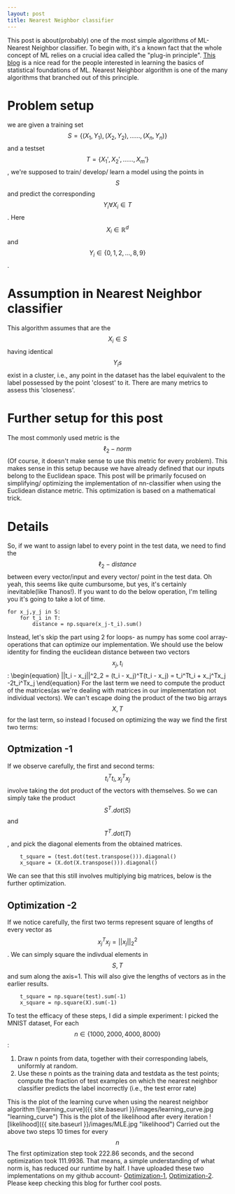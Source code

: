 ```yaml
---
layout: post
title: Nearest Neighbor classifier
---
```


This post is about(probably) one of the most simple algorithms of ML- Nearest Neighbor classifier. To begin with, it's a known fact that the whole concept of ML relies on a crucial idea called the "plug-in principle". [This blog](https://towardsdatascience.com/an-introduction-to-the-bootstrap-method-58bcb51b4d60) is a nice read for the people interested in learning the basics of statistical foundations of ML.  Nearest Neighbor algorithm is one of the many algorithms that branched out of this principle. 

# Problem setup
we are given a training set $$S = \{(X_1, Y_1), (X_2, Y_2),......, (X_n, Y_n)\}$$ and a testset $$T = \{X_1', X_2',......, X_m'\}$$, we're supposed to train/ develop/ learn a model using the points in $$S$$ and predict the corresponding $$Y_i \forall X_i \in T$$. Here $$X_i \in \mathbb{R}^d$$ and $$Y_i \in \{0,1,2,...,8,9\}$$.

# Assumption in Nearest Neighbor classifier
This algorithm assumes that are the $$X_i \in S$$ having identical $$Y_is$$ exist in a cluster, i.e., any point in the dataset has the label equivalent to the label possessed by the point 'closest' to it. There are many metrics to assess this 'closeness'. 

# Further setup for this post 
The most commonly used metric is the $$\ell_2-norm$$(Of course, it doesn't make sense to use this metric for every problem). This makes sense in this setup because we have already defined that our inputs belong to the Euclidean space. This post will be primarily focused on simplifying/ optimizing the implementation of nn-classifier when using the Euclidean distance metric. This optimization is based on a mathematical trick.

# Details
So, if we want to assign label to every point in the test data, we need to find the $$\ell{}_2-distance$$ between every vector/input and every vector/ point in the test data. Oh yeah, this seems like quite cumbursome, but yes, it's certainly inevitable(like Thanos!). If you want to do the below operation, I'm telling you it's going to take a lot of time.
```
for x_j,y_j in S:
    for t_i in T:
        distance = np.square(x_j-t_i).sum()
```
Instead, let's skip the part using 2 for loops- as numpy has some cool array-operations that can optimize our implementation. We should use the below identity for finding the euclidean distance between two vectors $$x_j, t_i$$:
\begin{equation}
    ||t_i - x_j||^2_2 = (t_i - x_j)^T(t_i - x_j) = t_i^Tt_i + x_j^Tx_j -2t_i^Tx_j
\end{equation}
For the last term we need to compute the product of the matrices(as we're dealing with matrices in our implementation not individual vectors). We can't escape doing the product of the two big arrays $$X, T$$ for the last term, so instead I focused on optimizing the way we find the first two terms:
## Optmization -1
If we observe carefully, the first and second terms: $$t_i^Tt_i, x_j^Tx_j$$ involve taking the dot product of the vectors with themselves. So we can simply take the product $$S^T.dot(S)$$ and $$T^T.dot(T)$$, and pick the diagonal elements from the obtained matrices.
```
    t_square = (test.dot(test.transpose())).diagonal()
    x_square = (X.dot(X.transpose())).diagonal()
```
We can see that this still involves multiplying big matrices, below is the further optimization.
## Optimization -2
If we notice carefully, the first two terms represent square of lengths of every vector as $$x_j^Tx_j=||x_j||_2^2$$. We can simply square the indivdual elements in $$S, T$$ and sum along the axis=1. This will also give the lengths of vectors as in the earlier results. 

```
    t_square = np.square(test).sum(-1)
    x_square = np.square(X).sum(-1)
```

To test the efficacy of these steps, I did a simple experiment:
I picked the MNIST dataset, For each $$n \in \{1000, 2000, 4000, 8000\}$$:
<!-- \begin{itemize} -->
1. Draw n points from data, together with their corresponding labels, uniformly
at random. 
1. Use these n points as the training data and testdata as the test points; compute the fraction
of test examples on which the nearest neighbor classifier predicts the label incorrectly (i.e.,
the test error rate)
<!-- \end{itemize} -->
This is the plot of the learning curve when using the nearest neighbor algorithm
![learning_curve]({{ site.baseurl }}/images/learning_curve.jpg "learning_curve")
This is the plot of the likelihood after every iteration
![likelihood]({{ site.baseurl }}/images/MLE.jpg "likelihood")
Carried out the above two steps 10 times for every $$n$$
The first optimization step took 222.86 seconds, and the second optimization took 111.9936. That means, a simple understanding of what norm is, has reduced our runtime by half. I have uploaded these two implementations on my github account- [Optimization-1](https://github.com/7wik/Nearest-neighbor-classifier/blob/main/nn.py), [Optimization-2](https://github.com/7wik/Nearest-neighbor-classifier/blob/main/nn2.py). Please keep checking this blog for further cool posts.